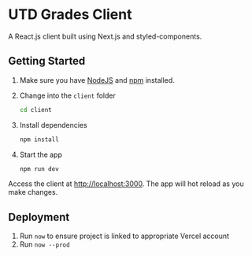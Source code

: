 # UTD Grades Client

A React.js client built using Next.js and styled-components.

## Getting Started

1. Make sure you have [NodeJS](https://nodejs.org/) and [npm](https://www.npmjs.com/) installed.
2. Change into the `client` folder
    ```bash
    cd client
    ```
2. Install dependencies
    
    ```bash
    npm install
    ```
3. Start the app
    
    ```bash
    npm run dev
    ```

Access the client at [http://localhost:3000](http://localhost:3000). The app will hot reload as you make changes.

## Deployment

1. Run `now` to ensure project is linked to appropriate Vercel account
2. Run `now --prod`
